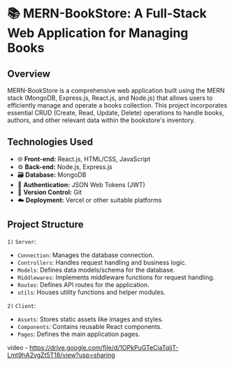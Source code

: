# 📚 MERN-BookStore: A Full-Stack Web Application for Managing Books

## Overview

MERN-BookStore is a comprehensive web application built using the MERN stack (MongoDB, Express.js, React.js, and Node.js) that allows users to efficiently manage and operate a books collection. This project incorporates essential CRUD (Create, Read, Update, Delete) operations to handle books, authors, and other relevant data within the bookstore's inventory.


## Technologies Used

- 🌐 **Front-end:** React.js, HTML/CSS, JavaScript
- ⚙️ **Back-end:** Node.js, Express.js
- 🗃️ **Database:** MongoDB
- 🔑 **Authentication:** JSON Web Tokens (JWT)
- 🔄 **Version Control:** Git
- ☁️ **Deployment:** Vercel or other suitable platforms

## Project Structure

`1)` `Server`: 
- `Connection`: Manages the database connection.
- `Controllers`: Handles request handling and business logic.
- `Models`: Defines data models/schema for the database.
- `Middlewares`: Implements middleware functions for request handling.
- `Routes`: Defines API routes for the application.
- `utils`: Houses utility functions and helper modules.

`2)` `Client`:
- `Assets`: Stores static assets like images and styles.
- `Components`: Contains reusable React components.
- `Pages`: Defines the main application pages.

video  - https://drive.google.com/file/d/1OPkPuGTeCiaTqljT-Lmt9hA2vgZt5T18/view?usp=sharing
